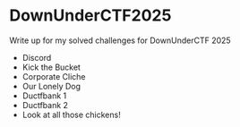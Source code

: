 # DownUnderCTF2025
Write up for my solved challenges for DownUnderCTF 2025

* Discord
* Kick the Bucket
* Corporate Cliche
* Our Lonely Dog
* Ductfbank 1
* Ductfbank 2
* Look at all those chickens!
